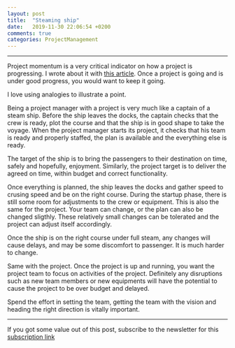 ```yaml
---
layout: post
title:  "Steaming ship"
date:   2019-11-30 22:06:54 +0200
comments: true
categories: ProjectManagement
---
```




---

Project momentum is a very critical indicator on how a project is progressing. I wrote about it with [this article](http://tyc.github.io/projectmanagement/2019/11/01/ProjectMomentum.html). Once a project is going and is under good progress, you would want to keep it going.

I love using analogies to illustrate a point.

Being a project manager with a project is very much like a captain of a steam ship. Before the ship leaves the docks, the captain checks that the crew is ready, plot the course and that the ship is in good shape to take the voyage. When the project manager starts its project, it checks that his team is ready and properly staffed, the plan is available and the everything else is ready. 

The target of the ship is to bring the passengers to their destination on time, safely and hopefully, enjoyment. Similarly, the project target is to deliver the agreed on time, within budget and correct functionality.

Once everything is planned, the ship leaves the docks and gather speed to crusing speed and be on the right course. During the startup phase, there is still some room for adjustments to the crew or equipment. This is also the same for the project.  Your team can change, or the plan can also be changed sligthly. These relatively small changes can be tolerated and the project can adjust itself accordingly. 

Once the ship is on the right course under full steam, any changes will cause delays, and may be some discomfort to passenger. It is much harder to change.

Same with the project. Once the project is up and running, you want the project team to focus on activities of the project. Definitely any disruptions such as new team members or new equipments will have the potential to cause the project to be over budget and delayed.

Spend the effort in setting the team, getting the team with the vision and heading the right direction is vitally important.

---

If you got some value out of this post, subscribe to the newsletter for this [subscription link](https://mailchi.mp/8e0622427dd5/prjmgrwkly)